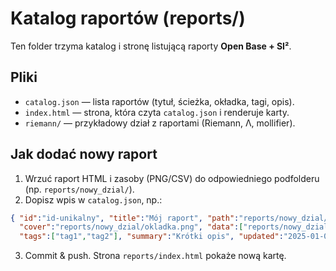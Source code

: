 # Katalog raportów (reports/)

Ten folder trzyma katalog i stronę listującą raporty **Open Base + SI²**.

## Pliki
- `catalog.json` — lista raportów (tytuł, ścieżka, okładka, tagi, opis).
- `index.html` — strona, która czyta `catalog.json` i renderuje karty.
- `riemann/` — przykładowy dział z raportami (Riemann, Λ, mollifier).

## Jak dodać nowy raport
1. Wrzuć raport HTML i zasoby (PNG/CSV) do odpowiedniego podfolderu (np. `reports/nowy_dzial/`).
2. Dopisz wpis w `catalog.json`, np.:
```json
{ "id":"id-unikalny", "title":"Mój raport", "path":"reports/nowy_dzial/moj.html",
  "cover":"reports/nowy_dzial/okladka.png", "data":["reports/nowy_dzial/dane.csv"],
  "tags":["tag1","tag2"], "summary":"Krótki opis", "updated":"2025-01-01T00:00:00Z" }
```
3. Commit & push. Strona `reports/index.html` pokaże nową kartę.

